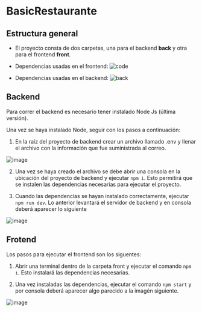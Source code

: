 # BasicRestaurante

## Estructura general

* El proyecto consta de dos carpetas, una para el backend **back** y otra para el frontend **front**.
* Dependencias usadas en el frontend:
![code](https://user-images.githubusercontent.com/30907931/176776770-9188b879-8c5b-4548-973a-ea1bc40e0876.png)

* Dependencias usadas en el backend:
![back](https://user-images.githubusercontent.com/30907931/176776883-552da8e7-8f6a-4073-88ce-1fc2bcb46df1.png)


## Backend
Para correr el backend es necesario tener instalado Node Js (última versión).

Una vez se haya instalado Node, seguir con los pasos a continuación:
1. En la raíz del proyecto de backend crear un archivo llamado .env y llenar el archivo con la información que fue suministrada al correo.

![image](https://user-images.githubusercontent.com/30907931/176774545-1a9eea3e-0c62-453a-be69-9d6929f0cf84.png)

2. Una vez se haya creado el archivo se debe abrir una consola en la ubicación del proyecto de backend y ejecutar `npm i`. Esto permitirá que se instalen las dependencias necesarias para ejecutar el proyecto.

3. Cuando las dependencias se hayan instalado correctamente, ejecutar `npm run dev`. Lo anterior levantará el servidor de backend y en consola deberá aparecer lo siguiente

![image](https://user-images.githubusercontent.com/30907931/176775378-c749c109-7bcf-45cd-8d92-b8dada58935b.png)


## Frotend
Los pasos para ejecutar el frontend son los siguentes:

1. Abrir una terminal dentro de la carpeta front y ejecutar el comando `npm i`. Esto instalará las dependencias necesarias.

2. Una vez instaladas las dependencias, ejecutar el comando `npm start` y por consola deberá aparecer algo parecido a la imagén siguiente.

![image](https://user-images.githubusercontent.com/30907931/176775810-1d75c65e-96e3-43dc-b61f-37c24efc7b55.png)
